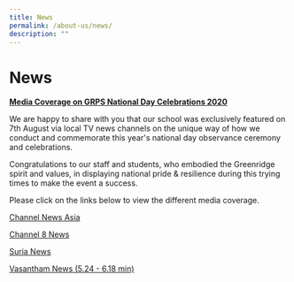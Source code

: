 ```yaml
---
title: News
permalink: /about-us/news/
description: ""
---
```

# News

<b><u>Media Coverage on GRPS National Day Celebrations 2020</u></b>

We are happy to share with you that our school was exclusively featured on 7th August via local TV news channels on the unique way of how we conduct and commemorate this year's national day observance ceremony and celebrations. 

Congratulations to our staff and students, who embodied the Greenridge spirit and values, in displaying national pride & resilience during this trying times to make the event a success. 

Please click on the links below to view the different media coverage.

[Channel News Asia](https://www.youtube.com/watch?v=p9pyj-f1NKI&feature=emb_title)
  
[Channel 8 News](https://www.youtube.com/watch?v=sxfxE42ofw8)  
  
[Suria News](https://berita.mediacorp.sg/mobilem/singapura/para-pelajar-peringati-hari-kebangsaan-dengan-patuhi-protokol/4489560.html)  
  
[Vasantham News (5.24 - 6.18 min)](https://www.mewatch.sg/en/tv-show/news/aug-2020-vasantham-tamil-seithi/fri-7-aug-2020/974770)